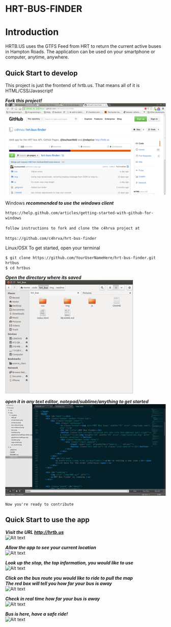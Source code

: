 HRT-BUS-FINDER
==============

Introduction
============
HRTB.US uses the GTFS Feed from HRT to return the current active buses in Hampton Roads. The application can be used on your smartphone or computer, anytime, anywhere. 	

Quick Start to develop
-------------
This project is just the frontend of hrtb.us. That means all of it is HTML/CSS/Javascript!   
	
***Fork this project!***	
![Alt text](img/readme/a.png "Fork it" )



Windows 
***recommended to use the windows client***		
```
https://help.github.com/articles/getting-started-with-github-for-windows

follow instructions to fork and clone the c4hrva project at 

https://github.com/c4hrva/hrt-bus-finder 
```

Linux/OSX 
To get started, open your terminal 	
``` 
$ git clone https://github.com/YourUserNameHere/hrt-bus-finder.git hrtbus
$ cd hrtbus
```

***Open the directory where its saved***	
![Alt text](img/readme/b.png "Open" )


***open it in any text editor, notepad/sublime/anything to get started***	
![Alt text](img/readme/c.png "start" )


```Now you're ready to contribute```

Quick Start to use the app
-------------
***Visit the URL http://hrtb.us***  
![Alt text](img/readme/1.jpg "Start Url" )

  
***Allow the app to see your current location***	
![Alt text](img/readme/2.jpg "Add Location ")	

  
***Look up the stop, the top information, you would like to use*** 	
![Alt text](img/readme/3.jpg "Find Stop")	
  
  
***Click on the bus route you would like to ride to pull the map***	  
***The red box will tell you how far your bus is away***	
![Alt text](img/readme/4.jpg "View Stop")

  
***Check in real time how far your bus is away***	
![Alt text](img/readme/6.jpg "One Minute Away")

  
***Bus is here, have a safe ride!*** 	
![Alt text](img/readme/5.jpg "Ride Enjoy")			
